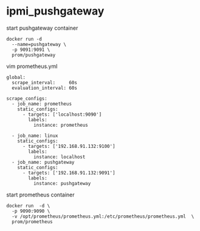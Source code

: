 # ipmi_pushgateway
start pushgateway container  
```
docker run -d
  --name=pushgateway \
  -p 9091:9091 \
  prom/pushgateway
```  
vim prometheus.yml  
```
global:
  scrape_interval:     60s
  evaluation_interval: 60s
 
scrape_configs:
  - job_name: prometheus
    static_configs:
      - targets: ['localhost:9090']
        labels:
          instance: prometheus
 
  - job_name: linux
    static_configs:
      - targets: ['192.168.91.132:9100']
        labels:
          instance: localhost
  - job_name: pushgateway
    static_configs:
      - targets: ['192.168.91.132:9091']
        labels:
          instance: pushgateway
```  
start prometheus container
```
docker run  -d \
  -p 9090:9090 \
  -v /opt/prometheus/prometheus.yml:/etc/prometheus/prometheus.yml  \
  prom/prometheus
```


